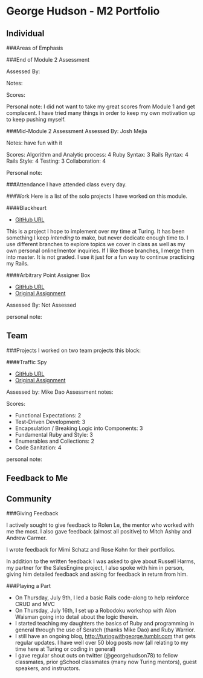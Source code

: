 George Hudson - M2 Portfolio
============================
Individual
----------------------------
###Areas of Emphasis


###End of Module 2 Assessment

Assessed By:

Notes:

Scores:

Personal note: I did not want to take my great scores from Module 1 and get complacent. I have tried many things in order to keep my own motivation up to keep pushing myself.

###Mid-Module 2 Assessment
Assessed By: Josh Mejia

Notes: have fun with it

Scores:
Algorithm and Analytic process: 4
Ruby Syntax: 3
Rails Ryntax: 4
Rails Style: 4
Testing: 3
Collaboration: 4

Personal note:

###Attendance
I have attended class every day.

###Work
Here is a list of the solo projects I have worked on this module.

####Blackheart
* [GitHub URL](https://github.com/Egogre/blackheart)

This is a project I hope to implement over my time at Turing. It has been something I keep *intending* to make, but never dedicate enough time to. I use different branches to explore topics we cover in class as well as my own personal online/mentor inquiries. If I like those branches, I merge them into master. It is not graded. I use it just for a fun way to continue practicing my Rails.

####Arbitrary Point Assigner Box
* [GitHub URL](https://github.com/Egogre/point_box)
* [Original Assignment](https://github.com/turingschool/challenges/blob/master/rails-mini-project.markdown)

Assessed By: Not Assessed

personal note:



Team
--------------------------------------
###Projects
I worked on two team projects this block:

####Traffic Spy
* [GitHub URL](https://github.com/mbburch/traffic-spy)
* [Original Assignment](http://tutorials.jumpstartlab.com/projects/traffic_spy.html)

Assessed by: Mike Dao
Assessment notes:

Scores:

* Functional Expectations: 2
* Test-Driven Development: 3
* Encapsulation / Breaking Logic into Components: 3
* Fundamental Ruby and Style: 3
* Enumerables and Collections: 2
* Code Sanitation: 4

personal note:


Feedback to Me
--------------------------------------



Community
-------------------------------------

###Giving Feedback

I actively sought to give feedback to Rolen Le, the mentor who worked with me the most. I also gave feedback (almost all positive) to Mitch Ashby and Andrew Carmer.

I wrote feedback for Mimi Schatz and Rose Kohn for their portfolios.

In addition to the written feedback I was asked to give about Russell Harms, my partner for the SalesEngine project, I also spoke with him in person, giving him detailed feedback and asking for feedback in return from him.

###Playing a Part

* On Thursday, July 9th, I led a basic Rails code-along to help reinforce CRUD and MVC 
* On Thursday, July 16th, I set up a Robodoku workshop with Alon Waisman going into detail about the logic therein.
* I started teaching my daughters the basics of Ruby and programming in general through the use of Scratch (thanks Mike Dao) and Ruby Warrior.
* I still have an ongoing blog, http://turingwithgeorge.tumblr.com that gets regular updates. I have well over 50 blog posts now (all relating to my time here at Turing or coding in general)
* I gave regular shout outs on twitter (@georgehudson78) to fellow classmates, prior gSchool classmates (many now Turing mentors), guest speakers, and instructors.
